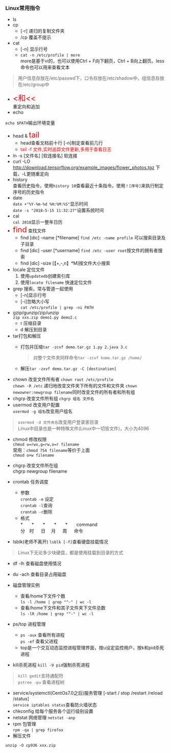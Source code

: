 ### Linux常用指令
- ls
- cp  
    - [-r] 递归的复制文件夹  
    - /cp 覆盖不提示
- cat 
    - [-n] 显示行号
    - `cat -n /etc/profile | more`   
    more是基于vi的，也可以使用Ctrl + F向下翻页，Ctrl + B向上翻页。less命令也可以用来查看文本
>用户信息存放在/etc/passwd下，口令存放在/etc/shadow中，组信息存放在/etc/group中
- <font color= "red" size="5">\<和<<</font>  
重定向和追加
- echo

`echo $PATH`输出环境变量
- head & <font color= "red" size="5">tail</font>
    - head查看文档前十行 [-n]制定查看前几行
    - <font color="red">tail -f 文件,实时追踪文件更新,多用于查看日志</font>
- ln -s [文件名] [软连接名]
软连接
-   curl -LO http://download.tensorflow.org/example_images/flower_photos.tgz
下载，-L更随重定向
- history  
查看历史指令，使用`history 10`查看最近十条指令，使用`！[序号]`来执行制定序号的历史指令
- date  
`date +"%Y-%m-%d %H:%M:%S"`显示时间  
`date -s "2018-5-15 11:32:27"`设置系统时间
- cal  
`cal 2018`显示一整年日历
- <font color="red" size="5">find</font>
查找文件
    - find [dic] -name [*filename]
    `find /etc -name profile` 可以搜索目录及子目录
    - find [dic] -user [*username]
    `find /etc -user root`按文件的拥有者搜索
    - find [dic] -size [【+,-,n】*M]按文件大小搜索
- locale 定位文件
    1. 使用`updatedb`创建索引库
    2. 使用`locate filename` 快速定位文件
- grep 搜索，常与管道一起使用  
    - [-n]显示行号
    - [-i]忽略大小写  
    `cat /etc/profile | grep -ni PATH`
- gzip/gunzip/zip/unzip  
`zip xxx.zip demo1.py demo2.c`
    - r 压缩目录
    - d 解压到目录
- tar打包和解压 
    - 打包并压缩`tar -zcvf demo.tar.gz 1.py 2.java 3.c`
        >对整个文件夹同样命令`tar -zcvf home.tar.gz /home/`

    - 解压`tar -zxvf demo.tar.gz -C [destination]`
- chown 改变文件所有者
`chown root /etc/profile`  
`chown -R /etc` 递归地改变文件夹下所有的文件和文件夹
`chown newowner:newgroup filename`同时改变文件的所有者和所有组
- chgrp 改变文件所有组
`chgrp 组名 文件名`
- usermod 改变用户配置  
`usermod -g 组名`改变用户组名  
>`usermod -d 文件夹名`改变用户登录家目录  
>Linux中目录也是一种特殊文件(Linux中一切皆文件)，大小为4096

- chmod 修改权限  
`chmod u=rwx,g=rw,o=r filename`  
常用：`chmod 754 filename`等价于上面  
`chmod o+w filename`
- chgrp 改变文件所在组  
chgrp newgroup filename
- crontab 任务调度  
    - 参数  
`crontab -e` 设定  
`crontab -l`查询  
`crontab -r`删除
    - 格式  
*　　*　　*　　*　　*　　command  
分　时　&nbsp;&nbsp;日　&nbsp;月　&nbsp;&nbsp;周　&nbsp;&nbsp;命令

- lsblk(老师不离开)
`lsblk [-f]`查看硬盘挂载情况
>Linux下无论多少块硬盘，都是使用挂载到目录的方式
- df -lh 查看磁盘使用情况
- du -ach 查看目录占用磁盘   

- 磁盘管理实例
    - 查看/home下文件个数  
    `ls -l /home | grep "^-" | wc -l`
    - 查看/home下文件和其子文件夹下文件总数  
    `ls -lR /home | grep "^-" | wc -l`
- ps/top 进程管理   
    - `ps -aux`   查看所有进程  
`ps -ef`    查看父进程  
    - top是一个交互动态监控进程管理界面，按u设定监控用户，按k和pid杀死进程

- kill杀死进程
`kill -9 pid`强制杀死进程
>`kill gedit`支持通配符  
`pstree -pu` 查看进程树
- service/systemctl(CentOs7.0之后)服务管理
[-start / stop /restart /reload /status]  
`service iptables status`查看防火墙状态
- chkconfig 给每个服务各个运行级别设置
- netstat 网络管理
`netstat -anp`
- rpm 包管理  
`rpm -qa | grep firefox`
-   解压文件
```
unzip -O cp936 xxx.zip
```